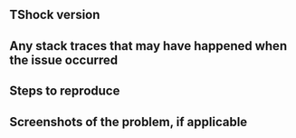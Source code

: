 
## TShock version


## Any stack traces that may have happened when the issue occurred


## Steps to reproduce


## Screenshots of the problem, if applicable
